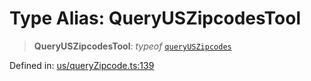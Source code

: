 # Type Alias: QueryUSZipcodesTool

> **QueryUSZipcodesTool**: *typeof* [`queryUSZipcodes`](../variables/queryUSZipcodes.md)

Defined in: [us/queryZipcode.ts:139](https://github.com/GeoDaCenter/openassistant/blob/2cb8f20a901f3385efeb40778248119c5e49db78/packages/osm/src/us/queryZipcode.ts#L139)
